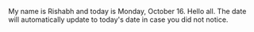 My name is Rishabh and today is Monday, October 16. Hello all. The date will automatically update to today's date in case you did not notice.
